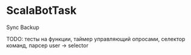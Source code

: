 # ScalaBotTask
Sync Backup

TODO:
    тесты на функции,
    таймер управляющий опросами,
    селектор команд,
    парсер user -> selector
